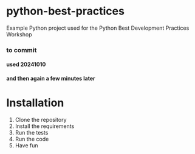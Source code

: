 # python-best-practices
Example Python project used for the Python Best Development Practices Workshop 

### to commit

#### used 20241010

#### and then again a few minutes later

# Installation
1. Clone the repository
2. Install the requirements
3. Run the tests
4. Run the code
5. Have fun